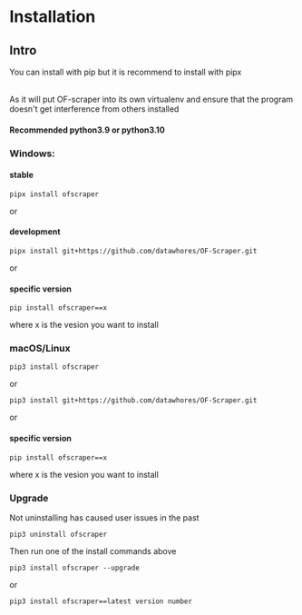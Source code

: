 # Installation

## Intro

You can install with pip but it is recommend to install with pipx

\
As it will put OF-scraper into its own virtualenv and ensure that the program doesn't get interference from others installed

#### Recommended python3.9 or python3.10

### Windows:

#### stable

```
pipx install ofscraper
```

or

#### development

```
pipx install git+https://github.com/datawhores/OF-Scraper.git 
```

or

#### specific version

```
pip install ofscraper==x
```

where x is the vesion you want to install

### macOS/Linux

```
pip3 install ofscraper
```

or

```
pip3 install git+https://github.com/datawhores/OF-Scraper.git 
```

or

#### specific version

```
pip install ofscraper==x
```

where x is the vesion you want to install

### Upgrade

Not uninstalling has caused user issues in the past

```
pip3 uninstall ofscraper
```

Then run one of the install commands above

```
pip3 install ofscraper --upgrade
```

or

```
pip3 install ofscraper==latest version number
```
